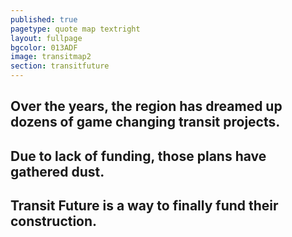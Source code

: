 ```yaml
---
published: true
pagetype: quote map textright
layout: fullpage
bgcolor: 013ADF
image: transitmap2
section: transitfuture
---
```


## Over the years, the region has dreamed up dozens of game changing transit projects.

## Due to lack of funding, those plans have gathered dust.


## Transit Future is a way to finally fund their construction.